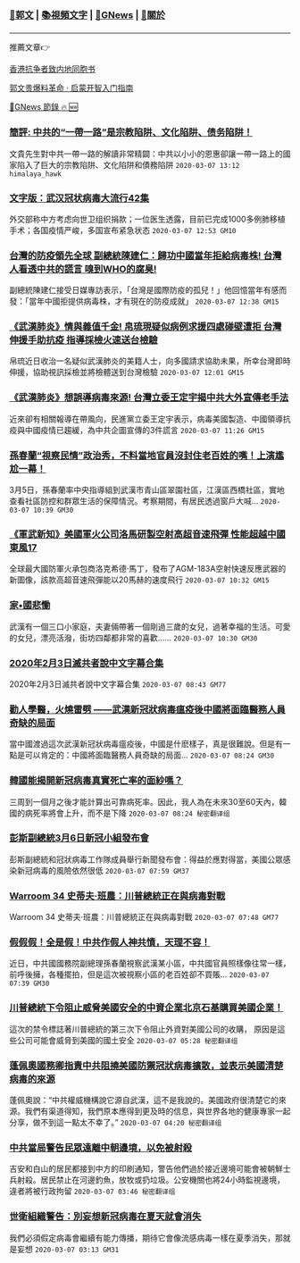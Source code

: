 ###  [:eagle:郭文](https://github.com/ourhimalayas/txt) | [:books:視頻文字](https://github.com/ourhimalayas/txt/blob/master/content/README.md) | [:newspaper:GNews](https://github.com/ourhimalayas/txt/blob/master/content/gnews/README.md) | [:pray:關於](https://github.com/ourhimalayas/home/tree/master/about)
---

推薦文章:point_right:

[香港抗争者致内地同胞书](https://github.com/ourhimalayas/news/blob/master/2019/08/a_letter_from_the_hong_kong_people.md)

[郭文贵爆料革命 · 启蒙开智入门指南](https://github.com/ourhimalayas/txt/issues/1)

[:newspaper:GNews 節錄 :fire: :new:](https://github.com/ourhimalayas/txt/blob/master/content/gnews/README.md) 



### [簡評: 中共的“一帶一路”是宗教陷阱、文化陷阱、债务陷阱！](/content/gnews/1/README.md)

文貴先生對中共一帶一路的解讀非常精闢：中共以小小的恩惠卻讓一帶一路上的國家陷入了巨大的宗教陷阱、文化陷阱和債務陷阱  `2020-03-07 13:12 himalaya_hawk`

### [文字版：武汉冠状病毒大流行42集](/content/gnews/2/README.md)

外交部称中方考虑向世卫组织捐款；一位医生透露，目前已完成1000多例肺移植手术；各国疫情严峻，多国宣布紧急状态  `2020-03-07 12:53 GM10`

### [台灣的防疫領先全球 副總統陳建仁：歸功中國當年拒給病毒株! 台灣人看透中共的謊言 嗅到WHO的腐臭!](/content/gnews/3/README.md)

副總統陳建仁接受日媒專訪表示，「台灣是國際防疫的孤兒！」他回憶當年有感而發：「當年中國拒提供病毒株，才有現在的防疫成就」  `2020-03-07 12:38 GM15`

### [《武漢肺炎》情與義值千金! 帛琉現疑似病例求援四處碰壁遭拒 台灣伸援手助抗疫 指導採檢火速送台檢驗](/content/gnews/4/README.md)

帛琉近日收治一名疑似武漢肺炎的美籍人士，向多國請求協助未果，所幸台灣即時伸援，協助視訊採檢並將檢體送到台灣檢驗  `2020-03-07 12:01 GM15`

### [《武漢肺炎》想誤導病毒來源! 台灣立委王定宇揭中共大外宣傳老手法](/content/gnews/5/README.md)

近來卻有相關報導在帶風向，民進黨立委王定宇表示，病毒美國製造、中國領導抗疫與中國疫情已趨緩，為中共企圖宣傳的3件謊言  `2020-03-07 11:26 GM15`

### [孫春蘭“視察民情”政治秀，不料當地官員沒封住老百姓的嘴！上演尷尬一幕！](/content/gnews/6/README.md)

3月5日，孫春蘭率中央指導組到武漢市青山區翠園社區，江漢區西橋社區，實地查看社區防控和群眾生活的保障情況。考察期間，有居民透過窗戶大喊...  `2020-03-07 10:39 GM30`

### [《軍武新知》美國軍火公司洛馬研製空射高超音速飛彈 性能超越中國東風17](/content/gnews/7/README.md)

全球最大國防軍火承包商洛克希德·馬丁，發布了AGM-183A空射快速反應武器的新圖像，該款高超音速飛彈能以20馬赫的速度飛行  `2020-03-07 10:32 GM15`

### [家•國悲慟](/content/gnews/8/README.md)

武漢有一個三口小家庭，夫妻倆帶著一個剛過三歲的女兒，過著幸福的生活。可愛的女兒，漂亮活潑，街坊四鄰都非常的喜歡......  `2020-03-07 10:30 GM30`

### [2020年2月3日滅共者說中文字幕合集](/content/gnews/9/README.md)

2020年2月3日滅共者說中文字幕合集  `2020-03-07 08:43 GM77`

### [勸人學醫，火燒雷劈 ——武漢新冠狀病毒瘟疫後中國將面臨醫務人員奇缺的局面](/content/gnews/10/README.md)

當中國渡過這次武漢新冠狀病毒瘟疫後，中國是什麽樣子，真是很難說。但是有一點是可以肯定的：中國將面臨醫務人員奇缺的局面...  `2020-03-07 08:24 GM30`

### [韓國能揭開新冠病毒真實死亡率的面紗嗎？](/content/gnews/11/README.md)

三周到一個月之後才能計算出可靠病死率。因此，我人為在未來30至60天內，韓國的病死率將會上升，而不是下降  `2020-03-07 08:24 秘密翻译组`

### [彭斯副總統3月6日新冠小組發布會](/content/gnews/12/README.md)

彭斯副總統和冠狀病毒工作隊成員舉行新聞發布會：得益於應對得當，美國公眾感染新冠病毒的風險依然很低  `2020-03-07 07:59 GM37`

### [Warroom 34 史蒂夫·班農：川普總統正在與病毒對戰](/content/gnews/13/README.md)

Warroom 34 史蒂夫·班農：川普總統正在與病毒對戰  `2020-03-07 07:48 GM77`

### [假假假！全是假！中共作假人神共憤，天理不容！](/content/gnews/14/README.md)

近日，中共國國務院副總理孫春蘭視察武漢某小區，中共國官員照樣像往常一樣，前呼後擁，各種擺拍，但是這次被視察小區的老百姓卻不買賬...  `2020-03-07 07:39 GM30`

### [川普總統下令阻止威脅美國安全的中資企業北京石基購買美國企業！](/content/gnews/15/README.md)

這次的禁令標誌著川普總統的第三次下令阻止外資對美國公司的收購， 原因是這些公司可能會威脅到美國的國土安全  `2020-03-07 05:28 秘密翻译组`

### [蓬佩奧國務卿指責中共阻撓美國防禦冠狀病毒擴散，並表示美國清楚病毒的來源](/content/gnews/16/README.md)

蓬佩奧說：“中共權威機構說它源自武漢，這不是我說的。美國政府很清楚它的來源。我們有渠道得知，我們原本應得到更及時的信息，與世界各地的健康專家一起分享，做不到這一點太不幸了。”  `2020-03-07 04:20 秘密翻译组`

### [中共當局警告民眾遠離中朝邊境，以免被射殺](/content/gnews/17/README.md)

吉安和白山的居民都接到中方的印刷通知，警告他們過於接近邊境可能會被朝鮮士兵射殺。居民禁止在河邊釣魚，放牧或扔垃圾。公安機關也將24小時監視邊境，違者將被行政拘留  `2020-03-07 03:46 秘密翻译组`

### [世衛組織警告：別妄想新冠病毒在夏天就會消失](/content/gnews/18/README.md)

我們必須假定病毒會繼續有能力傳播，期待它會像流感病毒一樣在夏季消失，那就是妄想  `2020-03-07 03:13 GM31`

